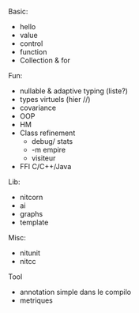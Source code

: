 
Basic:

* hello
* value
* control
* function
* Collection & for

Fun:

* nullable & adaptive typing (liste?)
* types virtuels (hier //)
* covariance
* OOP
* HM
* Class refinement
	* debug/ stats
	* -m empire
	* visiteur
* FFI C/C++/Java


Lib:

* nitcorn
* ai
* graphs
* template

Misc:

* nitunit
* nitcc

Tool

* annotation simple dans le compilo
* metriques
